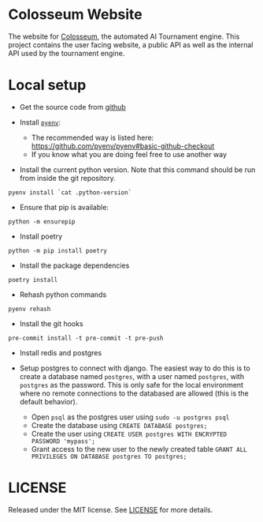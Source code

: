 # Colosseum Website

The website for [Colosseum](https://colosseum.website), the automated AI
Tournament engine.  This project contains the user facing website, a public API
as well as the internal API used by the tournament engine.

# Local setup

- Get the source code from [github](https://github.com/h3nnn4n/colosseum_website)

- Install [`pyenv`](https://github.com/pyenv/pyenv):
  - The recommended way is listed here: https://github.com/pyenv/pyenv#basic-github-checkout
  - If you know what you are doing feel free to use another way

- Install the current python version. Note that this command should be run from inside the git repository.
```
pyenv install `cat .python-version`
```

- Ensure that pip is available:
```
python -m ensurepip
```

- Install poetry
```
python -m pip install poetry
```

- Install the package dependencies
```
poetry install
```

- Rehash python commands
```
pyenv rehash
```

- Install the git hooks
```
pre-commit install -t pre-commit -t pre-push
```

- Install redis and postgres

- Setup postgres to connect with django. The easiest way to do this is to
  create a database named `postgres`, with a user named `postgres`, with
  `postgres` as the password. This is only safe for the local environment where
  no remote connections to the databased are allowed (this is the default
  behavior).
  - Open `psql` as the postgres user using `sudo -u postgres psql`
  - Create the database using `CREATE DATABASE postgres;`
  - Create the user using
  `CREATE USER postgres WITH ENCRYPTED PASSWORD 'mypass';`
  - Grant access to the new user to the newly created table
  `GRANT ALL PRIVILEGES ON DATABASE postgres TO postgres;`

# LICENSE

Released under the MIT license. See [LICENSE](LICENSE) for more details.
